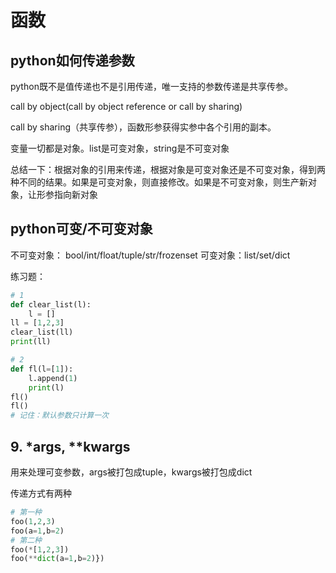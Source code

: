 # 函数

## python如何传递参数

python既不是值传递也不是引用传递，唯一支持的参数传递是共享传参。

call by object(call by object reference or call by sharing)

call by sharing（共享传参），函数形参获得实参中各个引用的副本。

变量一切都是对象。list是可变对象，string是不可变对象

总结一下：根据对象的引用来传递，根据对象是可变对象还是不可变对象，得到两种不同的结果。如果是可变对象，则直接修改。如果是不可变对象，则生产新对象，让形参指向新对象

## python可变/不可变对象

不可变对象： bool/int/float/tuple/str/frozenset
可变对象：list/set/dict

练习题：

``` python
# 1
def clear_list(l):
    l = []
ll = [1,2,3]
clear_list(ll)
print(ll)

# 2
def fl(l=[1]):
    l.append(1)
    print(l)
fl()
fl()
# 记住：默认参数只计算一次
```

## 9. *args, **kwargs

用来处理可变参数，args被打包成tuple，kwargs被打包成dict

传递方式有两种

``` python
# 第一种
foo(1,2,3)
foo(a=1,b=2)
# 第二种
foo(*[1,2,3])
foo(**dict(a=1,b=2)})
```
